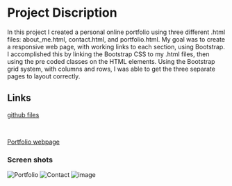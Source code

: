 # Project Discription

In this project I created a personal online portfolio using three different .html files: about_me.html, contact.html, and portfolio.html.  My goal was to create a responsive web page, with working links to each section, using Bootstrap.  I accomplished this by linking the Bootstrap CSS to my .html files, then using the pre coded classes on the HTML elements.  Using the Bootstrap grid system, with columns and rows, I was able to get the three separate pages to layout correctly. 


## Links

[github files](https://github.com/Tarbo13/Portfolio)

<br>

[Portfolio webpage](https://tarbo13.github.io/Portfolio/)


### Screen shots

![Portfolio](https://user-images.githubusercontent.com/68627417/93036823-c9d20b80-f5f5-11ea-958b-f5d3e7dd68dc.png)
![Contact](https://user-images.githubusercontent.com/68627417/93029812-f1fc4300-f5d2-11ea-9fe3-643c0197b257.png)
![image](https://user-images.githubusercontent.com/68627417/93029839-296aef80-f5d3-11ea-88c9-e54b0f2e0ee4.png)